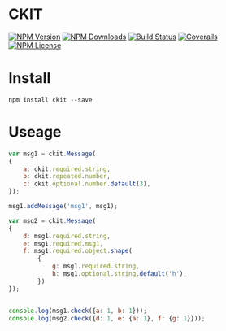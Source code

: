 CKIT
==================


[![NPM Version][npm-image]][npm-url]
[![NPM Downloads][downloads-image]][npm-url]
[![Build Status][travis-image]][travis-url]
[![Coveralls][coveralls-image]][coveralls-url]
[![NPM License][license-image]][npm-url]

# Install

```
npm install ckit --save
```

# Useage

```javascript
var msg1 = ckit.Message(
{
    a: ckit.required.string,
    b: ckit.repeated.number,
    c: ckit.optional.number.default(3),
});

msg1.addMessage('msg1', msg1);

var msg2 = ckit.Message(
{
    d: msg1.required.string,
    e: msg1.required.msg1,
    f: msg1.required.object.shape(
        {
            g: msg1.required.string,
            h: msg1.optional.string.default('h'),
        })
});


console.log(msg1.check({a: 1, b: 1}));
console.log(msg2.check({d: 1, e: {a: 1}, f: {g: 1}}));
```


[npm-image]: http://img.shields.io/npm/v/ckit.svg
[downloads-image]: http://img.shields.io/npm/dm/ckit.svg
[npm-url]: https://www.npmjs.org/package/ckit
[travis-image]: http://img.shields.io/travis/Bacra/node-ckit/master.svg?label=linux
[travis-url]: https://travis-ci.org/Bacra/node-ckit
[coveralls-image]: https://img.shields.io/coveralls/Bacra/node-ckit.svg
[coveralls-url]: https://coveralls.io/github/Bacra/node-ckit
[license-image]: http://img.shields.io/npm/l/ckit.svg
